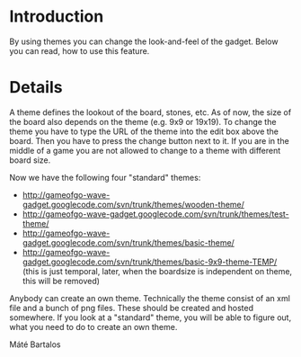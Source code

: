 # Introduction #

By using themes you can change the look-and-feel of the gadget. Below you can read, how to use this feature.


# Details #

A theme defines the lookout of the board, stones, etc. As of now, the size of the board also depends on the theme (e.g. 9x9 or 19x19).
To change the theme you have to type the URL of the theme into the edit box above the board. Then you have to press the change button next to it.
If you are in the middle of a game you are not allowed to change to a theme with different board size.

Now we have the following four "standard" themes:
  * http://gameofgo-wave-gadget.googlecode.com/svn/trunk/themes/wooden-theme/
  * http://gameofgo-wave-gadget.googlecode.com/svn/trunk/themes/test-theme/
  * http://gameofgo-wave-gadget.googlecode.com/svn/trunk/themes/basic-theme/
  * http://gameofgo-wave-gadget.googlecode.com/svn/trunk/themes/basic-9x9-theme-TEMP/ (this is just temporal, later, when the boardsize is independent on theme, this will be removed)

Anybody can create an own theme. Technically the theme consist of an xml file and a bunch of png files. These should be created and hosted somewhere. If you look at a "standard" theme, you will be able to figure out, what you need to do to create an own theme.

Máté Bartalos